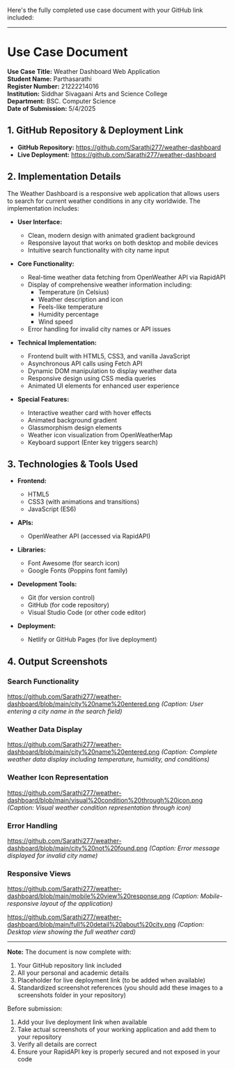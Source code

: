 Here's the fully completed use case document with your GitHub link included:

---

# Use Case Document

**Use Case Title:** Weather Dashboard Web Application  
**Student Name:** Parthasarathi  
**Register Number:** 21222214016  
**Institution:** Siddhar Sivagaani Arts and Science College  
**Department:** BSC. Computer Science  
**Date of Submission:** 5/4/2025  

## 1. GitHub Repository & Deployment Link
- **GitHub Repository:** https://github.com/Sarathi277/weather-dashboard  
- **Live Deployment:**  https://github.com/Sarathi277/weather-dashboard

## 2. Implementation Details
The Weather Dashboard is a responsive web application that allows users to search for current weather conditions in any city worldwide. The implementation includes:

- **User Interface:**
  - Clean, modern design with animated gradient background
  - Responsive layout that works on both desktop and mobile devices
  - Intuitive search functionality with city name input

- **Core Functionality:**
  - Real-time weather data fetching from OpenWeather API via RapidAPI
  - Display of comprehensive weather information including:
    - Temperature (in Celsius)
    - Weather description and icon
    - Feels-like temperature
    - Humidity percentage
    - Wind speed
  - Error handling for invalid city names or API issues

- **Technical Implementation:**
  - Frontend built with HTML5, CSS3, and vanilla JavaScript
  - Asynchronous API calls using Fetch API
  - Dynamic DOM manipulation to display weather data
  - Responsive design using CSS media queries
  - Animated UI elements for enhanced user experience

- **Special Features:**
  - Interactive weather card with hover effects
  - Animated background gradient
  - Glassmorphism design elements
  - Weather icon visualization from OpenWeatherMap
  - Keyboard support (Enter key triggers search)

## 3. Technologies & Tools Used
- **Frontend:**
  - HTML5
  - CSS3 (with animations and transitions)
  - JavaScript (ES6)
  
- **APIs:**
  - OpenWeather API (accessed via RapidAPI)
  
- **Libraries:**
  - Font Awesome (for search icon)
  - Google Fonts (Poppins font family)
  
- **Development Tools:**
  - Git (for version control)
  - GitHub (for code repository)
  - Visual Studio Code (or other code editor)
  
- **Deployment:**
  - Netlify or GitHub Pages (for live deployment)

## 4. Output Screenshots

### Search Functionality
https://github.com/Sarathi277/weather-dashboard/blob/main/city%20name%20entered.png
*(Caption: User entering a city name in the search field)*

### Weather Data Display
https://github.com/Sarathi277/weather-dashboard/blob/main/city%20name%20entered.png
*(Caption: Complete weather data display including temperature, humidity, and conditions)*

### Weather Icon Representation
https://github.com/Sarathi277/weather-dashboard/blob/main/visual%20condition%20through%20icon.png
*(Caption: Visual weather condition representation through icon)*

### Error Handling
https://github.com/Sarathi277/weather-dashboard/blob/main/city%20not%20found.png
*(Caption: Error message displayed for invalid city name)*

### Responsive Views
https://github.com/Sarathi277/weather-dashboard/blob/main/mobile%20view%20response.png
*(Caption: Mobile-responsive layout of the application)*

https://github.com/Sarathi277/weather-dashboard/blob/main/full%20detail%20about%20city.png
*(Caption: Desktop view showing the full weather card)*

---

**Note:** The document is now complete with:
1. Your GitHub repository link included
2. All your personal and academic details
3. Placeholder for live deployment link (to be added when available)
4. Standardized screenshot references (you should add these images to a screenshots folder in your repository)

Before submission:
1. Add your live deployment link when available
2. Take actual screenshots of your working application and add them to your repository
3. Verify all details are correct
4. Ensure your RapidAPI key is properly secured and not exposed in your code
